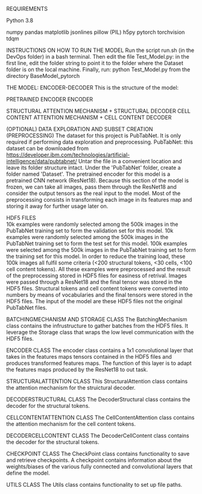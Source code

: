 REQUIREMENTS

Python 3.8

numpy
pandas
matplotlib
jsonlines
pillow (PIL)
h5py
pytorch
torchvision
tdqm

INSTRUCTIONS ON HOW TO RUN THE MODEL
Run the script run.sh (in the DevOps folder) in a bash terminal.
Then edit the file Test_Model.py: in the first line, edit the folder string to point it to the folder where the Dataset folder is on 
the local machine.
Finally, run: python Test_Model.py from the directory BaseModel_pytorch

THE MODEL: ENCODER-DECODER
This is the structure of the model:

PRETRAINED ENCODER
ENCODER

STRUCTURAL ATTENTION MECHANISM + STRUCTURAL DECODER
CELL CONTENT ATTENTION MECHANISM + CELL CONTENT DECODER

(OPTIONAL) DATA EXPLORATION AND SUBSET CREATION (PREPROCESSING)
The dataset for this project is PubTabNet. It is only required if performing data exploration and preprocessing.
PubTabNet: this dataset can be downloaded from https://developer.ibm.com/technologies/artificial-intelligence/data/pubtabnet/
Untar the file in a convenient location and leave its folder structure intact.
Under the 'PubTabNet' folder, create a folder named 'Dataset'.
The pretrained encoder for this model is a pretrained CNN network (ResNet18). Because this section of the model is frozen,
we can take all images, pass them through the ResNet18 and consider the output tensors as the real input to the model. 
Most of the preprocessing consists in transforming each image in its features map and storing it away for further usage later on.

HDF5 FILES   
10k examples were randomly selected among the 500k images in the PubTabNet training set to form the validation set for this model.
10k examples were randomly selected among the 500k images in the PubTabNet training set to form the test set for this model.
100k examples were selected among the 500k images in the PubTabNet training set to form the training set for this model. 
In order to reduce the training load, these 100k images all fulfil some criteria (<200 structural tokens, <30 cells, <100 cell content tokens).
All these examples were preprocessed and the result of the preprocessing stored in HDF5 files for easiness of retrival.
Images were passed through a ResNet18 and the final tensor was stored in the HDF5 files.
Structural tokens and cell content tokens were converted into numbers by means of vocabularies and the final tensors were stored in the HDF5 files.
The input of the model are these HDF5 files not the original PubTabNet files.

BATCHINGMECHANISM AND STORAGE CLASS
The BatchingMechanism class contains the infrustructure to gather batches from the HDF5 files. It leverage the Storage class that wraps 
the low level communication with the HDF5 files. 

ENCODER CLASS
The encoder class contains a 1x1 convolutional layer that takes in the features maps tensors contained in the HDF5 files and produces 
transformed features maps. The function of this layer is to adapt the features maps produced by the ResNet18 to out task.

STRUCTURALATTENTION CLASS
This StructuralAttention class contains the attention mechanism for the struictural decoder.

DECODERSTRUCTURAL CLASS
The DecoderStructural class contains the decoder for the structural tokens.

CELLCONTENTATTENTION CLASS
The CellContentAttention class contains the attention mechanism for the cell content tokens.

DECODERCELLCONTENT CLASS
The DecoderCellContent class contains the decoder for the structural tokens.

CHECKPOINT CLASS
The CheckPoint class contains functionality to save and retrieve checkpoints. A checkpoint contains information about the weights/biases
of the various fully connected and convolutional layers that define the model.

UTILS CLASS
The Utils class contains functionality to set up file paths.

